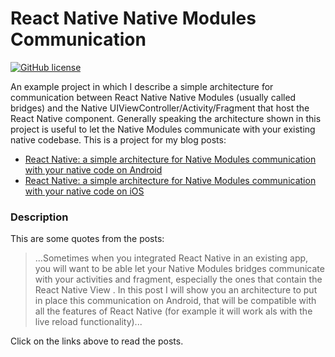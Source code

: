# React Native Native Modules Communication

[![GitHub license](https://img.shields.io/badge/license-MIT-blue.svg)](https://raw.githubusercontent.com/chicio/React-Native-Native-Modules-Communication/master/LICENSE.md)

An example project in which I describe a simple architecture for communication between React Native Native Modules 
(usually called bridges) and the Native UIViewController/Activity/Fragment that host the React Native component. 
Generally speaking the architecture shown in this project is useful to let the Native Modules communicate with your 
existing native codebase.
This is a project for my blog posts:
 
* [React Native: a simple architecture for Native Modules communication with your native code on Android](https://www.fabrizioduroni.it/2018/04/07/react-native-native-modules-communication-android.html "React Native: a simple architecture for Native Modules communication with your native code on Android") 
* [React Native: a simple architecture for Native Modules communication with your native code on iOS](https://www.fabrizioduroni.it/2018/04/07/react-native-native-modules-communication-ios.html "React Native: a simple architecture for Native Modules communication with your native code on iOS")  

### Description

This are some quotes from the posts:

> ...Sometimes when you integrated React Native in an existing app, you will want to be able let your Native 
     Modules bridges communicate with your activities and fragment, especially the ones that contain the React Native View
     . In this post I will show you an architecture to put in place this communication on Android, that will be compatible 
     with all the features of React Native (for example it will work als with the live reload functionality)... 

Click on the links above to read the posts.

